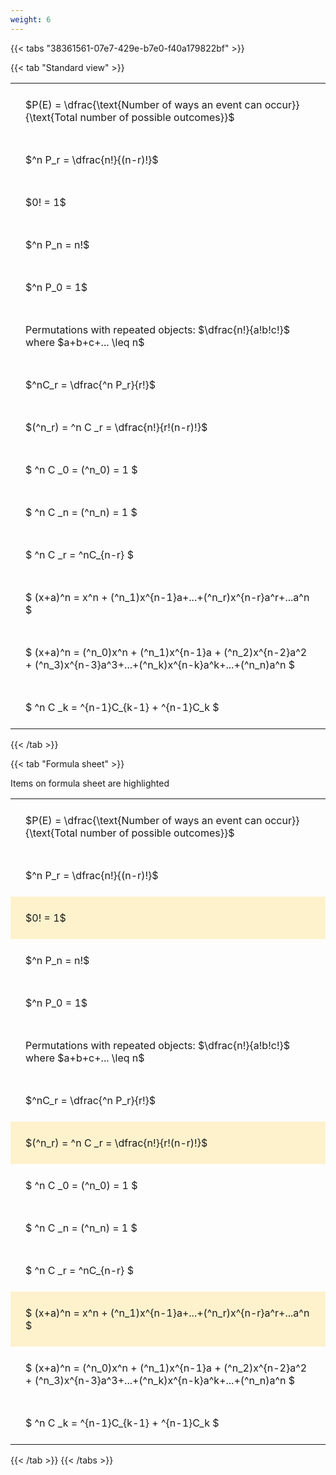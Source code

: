 ```yaml
---
weight: 6
---
```


{{< tabs "38361561-07e7-429e-b7e0-f40a179822bf" >}}

{{< tab "Standard view" >}}

<style type="text/css">
#T_89b85 th.col_heading {
  text-align: left;
  font-size: 1em;
}
#T_89b85 td {
  text-align: left;
  font-size: 1em;
  padding: 1.5em;
}
</style>
<table id="T_89b85">
  <thead>
  </thead>
  <tbody>
    <tr>
      <td id="T_89b85_row0_col0" class="data row0 col0" >$P(E) = \dfrac{\text{Number of ways an event can occur}}{\text{Total number of possible outcomes}}$</td>
    </tr>
    <tr>
      <td id="T_89b85_row1_col0" class="data row1 col0" >$^n P_r = \dfrac{n!}{(n-r)!}$</td>
    </tr>
    <tr>
      <td id="T_89b85_row2_col0" class="data row2 col0" >$0! = 1$</td>
    </tr>
    <tr>
      <td id="T_89b85_row3_col0" class="data row3 col0" >$^n P_n = n!$</td>
    </tr>
    <tr>
      <td id="T_89b85_row4_col0" class="data row4 col0" >$^n P_0 = 1$</td>
    </tr>
    <tr>
      <td id="T_89b85_row5_col0" class="data row5 col0" >Permutations with repeated objects: $\dfrac{n!}{a!b!c!}$ where $a+b+c+... \leq n$</td>
    </tr>
    <tr>
      <td id="T_89b85_row6_col0" class="data row6 col0" >$^nC_r = \dfrac{^n P_r}{r!}$</td>
    </tr>
    <tr>
      <td id="T_89b85_row7_col0" class="data row7 col0" >$(^n_r) = ^n C _r = \dfrac{n!}{r!(n-r)!}$</td>
    </tr>
    <tr>
      <td id="T_89b85_row8_col0" class="data row8 col0" >$ ^n C _0 = (^n_0) = 1 $</td>
    </tr>
    <tr>
      <td id="T_89b85_row9_col0" class="data row9 col0" >$ ^n C _n = (^n_n) = 1 $</td>
    </tr>
    <tr>
      <td id="T_89b85_row10_col0" class="data row10 col0" >$ ^n C _r = ^nC_{n-r} $</td>
    </tr>
    <tr>
      <td id="T_89b85_row11_col0" class="data row11 col0" >$ (x+a)^n = x^n + (^n_1)x^{n-1}a+...+(^n_r)x^{n-r}a^r+...a^n    $</td>
    </tr>
    <tr>
      <td id="T_89b85_row12_col0" class="data row12 col0" >$ (x+a)^n = (^n_0)x^n + (^n_1)x^{n-1}a + (^n_2)x^{n-2}a^2 + (^n_3)x^{n-3}a^3+...+(^n_k)x^{n-k}a^k+...+(^n_n)a^n $</td>
    </tr>
    <tr>
      <td id="T_89b85_row13_col0" class="data row13 col0" >$ ^n C _k = ^{n-1}C_{k-1} + ^{n-1}C_k $</td>
    </tr>
  </tbody>
</table>
{{< /tab >}}

{{< tab "Formula sheet" >}}

Items on formula sheet are highlighted 
<br>
<style type="text/css">
#T_c98fb th.col_heading {
  text-align: left;
  font-size: 1em;
}
#T_c98fb td {
  text-align: left;
  font-size: 1em;
  padding: 1.5em;
}
#T_c98fb_row0_col0, #T_c98fb_row1_col0, #T_c98fb_row3_col0, #T_c98fb_row4_col0, #T_c98fb_row5_col0, #T_c98fb_row6_col0, #T_c98fb_row8_col0, #T_c98fb_row9_col0, #T_c98fb_row10_col0, #T_c98fb_row12_col0, #T_c98fb_row13_col0 {
  background-color: rgba(0,0,0,0);
}
#T_c98fb_row2_col0, #T_c98fb_row7_col0, #T_c98fb_row11_col0 {
  background-color: rgba(255,194,10, 0.2);
}
</style>
<table id="T_c98fb">
  <thead>
  </thead>
  <tbody>
    <tr>
      <td id="T_c98fb_row0_col0" class="data row0 col0" >$P(E) = \dfrac{\text{Number of ways an event can occur}}{\text{Total number of possible outcomes}}$</td>
    </tr>
    <tr>
      <td id="T_c98fb_row1_col0" class="data row1 col0" >$^n P_r = \dfrac{n!}{(n-r)!}$</td>
    </tr>
    <tr>
      <td id="T_c98fb_row2_col0" class="data row2 col0" >$0! = 1$</td>
    </tr>
    <tr>
      <td id="T_c98fb_row3_col0" class="data row3 col0" >$^n P_n = n!$</td>
    </tr>
    <tr>
      <td id="T_c98fb_row4_col0" class="data row4 col0" >$^n P_0 = 1$</td>
    </tr>
    <tr>
      <td id="T_c98fb_row5_col0" class="data row5 col0" >Permutations with repeated objects: $\dfrac{n!}{a!b!c!}$ where $a+b+c+... \leq n$</td>
    </tr>
    <tr>
      <td id="T_c98fb_row6_col0" class="data row6 col0" >$^nC_r = \dfrac{^n P_r}{r!}$</td>
    </tr>
    <tr>
      <td id="T_c98fb_row7_col0" class="data row7 col0" >$(^n_r) = ^n C _r = \dfrac{n!}{r!(n-r)!}$</td>
    </tr>
    <tr>
      <td id="T_c98fb_row8_col0" class="data row8 col0" >$ ^n C _0 = (^n_0) = 1 $</td>
    </tr>
    <tr>
      <td id="T_c98fb_row9_col0" class="data row9 col0" >$ ^n C _n = (^n_n) = 1 $</td>
    </tr>
    <tr>
      <td id="T_c98fb_row10_col0" class="data row10 col0" >$ ^n C _r = ^nC_{n-r} $</td>
    </tr>
    <tr>
      <td id="T_c98fb_row11_col0" class="data row11 col0" >$ (x+a)^n = x^n + (^n_1)x^{n-1}a+...+(^n_r)x^{n-r}a^r+...a^n    $</td>
    </tr>
    <tr>
      <td id="T_c98fb_row12_col0" class="data row12 col0" >$ (x+a)^n = (^n_0)x^n + (^n_1)x^{n-1}a + (^n_2)x^{n-2}a^2 + (^n_3)x^{n-3}a^3+...+(^n_k)x^{n-k}a^k+...+(^n_n)a^n $</td>
    </tr>
    <tr>
      <td id="T_c98fb_row13_col0" class="data row13 col0" >$ ^n C _k = ^{n-1}C_{k-1} + ^{n-1}C_k $</td>
    </tr>
  </tbody>
</table>
{{< /tab >}}
{{< /tabs >}}